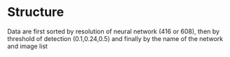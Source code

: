 # Structure
Data are first sorted by resolution of neural network (416 or 608), then by threshold of detection (0.1,0.24,0.5) and finally by the name of the network and image list
